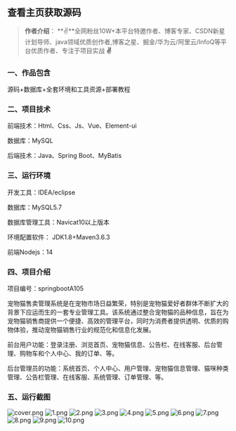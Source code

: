 
 
## 查看主页获取源码

> **作者介绍**： **✌**全网粉丝10W+本平台特邀作者、博客专家、CSDN新星计划导师、java领域优质创作者,博客之星、掘金/华为云/阿里云/InfoQ等平台优质作者、专注于项目实战 **✌**

  

### 一、作品包含

源码+数据库+全套环境和工具资源+部署教程

### 二、项目技术

前端技术：Html、Css、Js、Vue、Element-ui

数据库：MySQL

后端技术：Java、Spring Boot、MyBatis

  

### 三、运行环境

开发工具：IDEA/eclipse

数据库：MySQL5.7

数据库管理工具：Navicat10以上版本

环境配置软件： JDK1.8+Maven3.6.3

前端Nodejs：14


### 四、项目介绍
项目编号：springbootA105

宠物猫售卖管理系统是在宠物市场日益繁荣，特别是宠物猫爱好者群体不断扩大的背景下应运而生的一套专业管理工具。该系统通过整合宠物猫的品种信息，旨在为宠物猫销售商提供一个便捷、高效的管理平台，同时为消费者提供透明、优质的购物体验，推动宠物猫销售行业的规范化和信息化发展。

前台用户功能：登录注册、浏览首页、宠物猫信息、公告栏、在线客服、后台管理、购物车和个人中心、我的订单、等。

后台管理员的功能：系统首页、个人中心、用户管理、宠物猫信息管理、猫咪种类管理、公告栏管理、在线客服、系统管理、订单管理、等。

### 五、运行截图

![cover.png](./cover.png)
![1.png](./1.png)
![2.png](./2.png)
![3.png](./3.png)
![4.png](./4.png)
![5.png](./5.png)
![6.png](./6.png)
![7.png](./7.png)
![8.png](./8.png)
![9.png](./9.png)
![10.png](./10.png)




  
